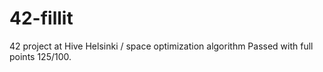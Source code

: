 # 42-fillit
42 project at Hive Helsinki / space optimization algorithm
Passed with full points 125/100.
